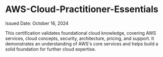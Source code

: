 # AWS-Cloud-Practitioner-Essentials

Issued Date: October 16, 2024 

This certification validates foundational cloud knowledge, covering AWS services, cloud concepts, security, architecture, pricing, and support. It demonstrates an understanding of AWS's core services and helps build a solid foundation for further cloud expertise.
